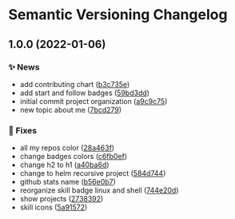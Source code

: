 # Semantic Versioning Changelog

## 1.0.0 (2022-01-06)


### :sparkles: News

* add contributing chart ([b3c735e](https://github.com/lpmatos/lpmatos/commit/b3c735ee21a4cf81c123289b27b44b60744616b6))
* add start and follow badges ([59bd3dd](https://github.com/lpmatos/lpmatos/commit/59bd3ddb5d4971794c67beca07656f413a53ce1f))
* initial commit project organization ([a9c9c75](https://github.com/lpmatos/lpmatos/commit/a9c9c75569bc72069fd4dfa88908a97e98ca8fce))
* new topic about me ([7bcd279](https://github.com/lpmatos/lpmatos/commit/7bcd279a796446e5b6107776475298d0b5a2d93f))


### :bug: Fixes

* all my repos color ([28a463f](https://github.com/lpmatos/lpmatos/commit/28a463fcae91909cfcd0fe19062476c895726772))
* change badges colors ([c6fb0ef](https://github.com/lpmatos/lpmatos/commit/c6fb0ef556e8b71375e967c7582b694c9b1134da))
* change h2 to h1 ([a40ba6d](https://github.com/lpmatos/lpmatos/commit/a40ba6da6b5b43a20117a693fe975042ef951876))
* change to helm recursive project ([584d744](https://github.com/lpmatos/lpmatos/commit/584d74418eb0085957fb2d9fe861800b00cde2f1))
* github stats name ([b56e0b7](https://github.com/lpmatos/lpmatos/commit/b56e0b7b6d4afcb1df185de1431694d08df53d79))
* reorganize skill badge linux and shell ([744e20d](https://github.com/lpmatos/lpmatos/commit/744e20d6b546f3d1b071162867d7f91d654f907e))
* show projects ([2738392](https://github.com/lpmatos/lpmatos/commit/27383926578063d552b9472928e37dc31b6ff9df))
* skill icons ([5a91572](https://github.com/lpmatos/lpmatos/commit/5a9157219b641101a0ba7d23245c5e0e009a6b54))
